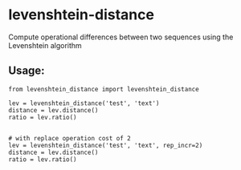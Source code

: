 # levenshtein-distance
Compute operational differences between two sequences using the Levenshtein algorithm


## Usage:
```
from levenshtein_distance import levenshtein_distance

lev = levenshtein_distance('test', 'text')
distance = lev.distance()
ratio = lev.ratio()


# with replace operation cost of 2
lev = levenshtein_distance('test', 'text', rep_incr=2)
distance = lev.distance()
ratio = lev.ratio()
```
